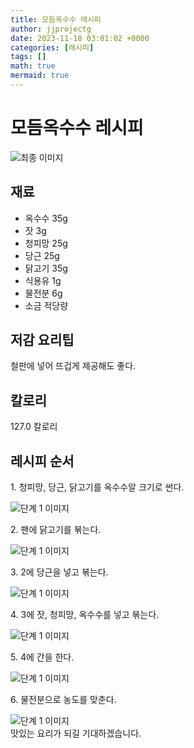 ```yaml
---
title: 모듬옥수수 레시피
author: jjprojectg
date: 2023-11-18 03:01:02 +0000
categories: [레시피]
tags: []
math: true
mermaid: true
---
```

<meta name="og:type" content="website"/>
<meta charset="UTF-8"/>
<div class="header">
  <h1>모듬옥수수 레시피</h1>
</div>

<div class="container my-4">
  <div class="row">
    <div class="col-12 col-md-6">
      <div class="recipe-image">
        <img src="http://www.foodsafetykorea.go.kr/uploadimg/20141117/20141117053723_1416213443714.jpg" class="step-image" alt="최종 이미지"/>
      </div>
    </div>
    <div class="col-12 col-md-6">
      <div class="ingredients">
        <h2>재료</h2>
        <ul class="card">
          <li> 옥수수 35g </li>
          <li>  잣 3g </li>
          <li>  청피망 25g </li>
          <li>  당근 25g </li>
          <li>  닭고기 35g </li>
          <li>  식용유 1g </li>
          <li>  물전분 6g </li>
          <li>  소금 적당량 </li>
</ul>
      </div>
    </div>
    <div class="col-12 col-md-6">
      <div class="ingredients">
        <h2>저감 요리팁</h2>
        <div class="card"> 
          <p>
            철판에 넣어 뜨겁게 제공해도 좋다.
          </p>
        </div>
      </div>
      <div class="ingredients">
        <h2>칼로리</h2>
        <div class="card"> 
          <p>
            127.0 칼로리
          </p>
        </div>
      </div>
    </div>
  </div>

  <h2 class="my-4">레시피 순서</h2>
  <div class="card recipe-card">
    <div class="card-body recipe-step">
      <p class="card-text step-description">1. 청피망, 당근, 닭고기를 옥수수알 크기로 썬다.</p>
      <img src="http://www.foodsafetykorea.go.kr/uploadimg/cook/988-1.jpg" alt="단계 1 이미지" class="step-image"/>
    </div>
  </div>
  <div class="card recipe-card">
    <div class="card-body recipe-step">
      <p class="card-text step-description">2. 팬에 닭고기를 볶는다.</p>
      <img src="http://www.foodsafetykorea.go.kr/uploadimg/cook/988-2.jpg" alt="단계 1 이미지" class="step-image"/>
    </div>
  </div>
  <div class="card recipe-card">
    <div class="card-body recipe-step">
      <p class="card-text step-description">3. 2에 당근을 넣고 볶는다.</p>
      <img src="http://www.foodsafetykorea.go.kr/uploadimg/cook/988-3.jpg" alt="단계 1 이미지" class="step-image"/>
    </div>
  </div>
  <div class="card recipe-card">
    <div class="card-body recipe-step">
      <p class="card-text step-description">4. 3에 잣, 청피망, 옥수수를 넣고 볶는다.</p>
      <img src="http://www.foodsafetykorea.go.kr/uploadimg/cook/988-4.jpg" alt="단계 1 이미지" class="step-image"/>
    </div>
  </div>
  <div class="card recipe-card">
    <div class="card-body recipe-step">
      <p class="card-text step-description">5. 4에 간을 한다.</p>
      <img src="http://www.foodsafetykorea.go.kr/uploadimg/cook/988-5.jpg" alt="단계 1 이미지" class="step-image"/>
    </div>
  </div>
  <div class="card recipe-card">
    <div class="card-body recipe-step">
      <p class="card-text step-description">6. 물전분으로 농도를 맞춘다.</p>
      <img src="http://www.foodsafetykorea.go.kr/uploadimg/cook/988-6.jpg" alt="단계 1 이미지" class="step-image"/>
    </div>
  </div>

</div>
맛있는 요리가 되길 기대하겠습니다.
